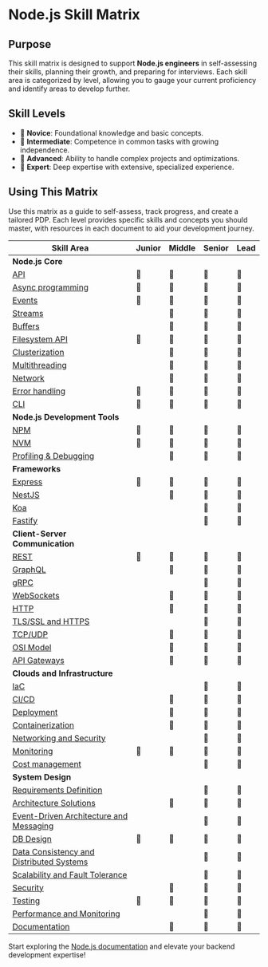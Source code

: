 # Node.js Skill Matrix

## Purpose

This skill matrix is designed to support **Node.js engineers** in self-assessing their skills, planning their growth, and preparing for interviews. Each skill area is categorized by level, allowing you to gauge your current proficiency and identify areas to develop further.

## Skill Levels

- 🌱 **Novice**: Foundational knowledge and basic concepts.
- 🌿 **Intermediate**: Competence in common tasks with growing independence.
- 🌳 **Advanced**: Ability to handle complex projects and optimizations.
- 🚀 **Expert**: Deep expertise with extensive, specialized experience.

## Using This Matrix

Use this matrix as a guide to self-assess, track progress, and create a tailored PDP. Each level provides specific skills and concepts you should master, with resources in each document to aid your development journey.

| **Skill Area**                                | **Junior** | **Middle** | **Senior** | **Lead**  |
|-----------------------------------------------|------------|------------|------------|-----------|
| **Node.js Core**                                                          |   |   |   |   |
| [API](./docs/core/api.md)                                                      | 🌱 | 🌿 | 🌳 | 🚀 |
| [Async programming](./docs/core/async-programming.md)                          | 🌿 | 🌳 | 🌳 | 🚀 |
| [Events](./docs/core/events.md)                                                | 🌱 | 🌿 | 🌳 | 🌳 |
| [Streams](./docs/core/streams.md)                                              |   | 🌱 | 🌿 | 🌳 |
| [Buffers](./docs/core/buffers.md)                                              |   | 🌱 | 🌿 | 🌳 |
| [Filesystem API](./docs/core/file-system.md)                                   | 🌿 | 🌳 | 🌳 | 🚀 |
| [Clusterization](./docs/core/clusterization.md)                                |   | 🌱 | 🌿 | 🌳 |
| [Multithreading](./docs/core/multithreading.md)                                |   | 🌱 | 🌿 | 🌳 |
| [Network](./docs/core/network.md)                                              |   | 🌿 | 🌳 | 🚀 |
| [Error handling](./docs/core/error-handling.md)                                | 🌿 | 🌳 | 🌳 | 🚀 |
| [CLI](./docs/core/cli.md)                                                      | 🌱 | 🌿 | 🌿 | 🌳 |
| **Node.js Development Tools**                                             |   |   |   |   |
| [NPM](./docs/tools/npm.md)                                         | 🌱 | 🌿 | 🌳 | 🌳 |
| [NVM](./docs/tools/nvm.md)                                         | 🌿 | 🌿 | 🌿 | 🌳 |
| [Profiling & Debugging](./docs/tools/profiling-and-debugging.md)   |   | 🌱 | 🌿 | 🌳 |
| **Frameworks**                                                            |   |   |   |   |
| [Express](./docs/frameworks/express.md)                                        | 🌱 | 🌿 | 🌳 | 🚀 |
| [NestJS](./docs/frameworks/nestjs.md)                                          |   | 🌿 | 🌳 | 🚀 |
| [Koa](./docs/frameworks/koa.md)                                                |   |   | 🌿 | 🌳 |
| [Fastify](./docs/frameworks/fastify.md)                                        |   |   | 🌿 | 🌳 |
| **Client-Server Communication**                                           |   |   |   |   |
| [REST](./docs/client-server-communication/rest.md)                             | 🌱 | 🌿 | 🌳 | 🌳 |
| [GraphQL](./docs/client-server-communication/graphql.md)                       |   | 🌱 | 🌿 | 🌳 |
| [gRPC](./docs/client-server-communication/grpc.md)                             |   |   | 🌱 | 🌿 |
| [WebSockets](./docs/client-server-communication/websockets.md)                 |   | 🌱 | 🌿 | 🌳 |
| [HTTP](./docs/client-server-communication/http.md)                             |   | 🌱 | 🌿 | 🌳 |
| [TLS/SSL and HTTPS](./docs/client-server-communication/tls-ssl-and-https.md)   |   |   | 🌱 | 🌿 |
| [TCP/UDP](./docs/client-server-communication/tcp-udp.md)                       |   | 🌱 | 🌿 | 🌳 |
| [OSI Model](./docs/client-server-communication/osi-model.md)                   |   | 🌱 | 🌿 | 🌳 |
| [API Gateways](./docs/client-server-communication/api-gateways.md)             |   | 🌱 | 🌿 | 🌳 |
| **Clouds and Infrastructure**                                                     |   |   |   |   |
| [IaC](./docs/clouds-infrastructure/iac.md)                                         |   |   | 🌿 | 🌳 |
| [CI/CD](./docs/clouds-infrastructure/ci-cd.md)                                     |   | 🌱 | 🌿 | 🌳 |
| [Deployment](./docs/clouds-infrastructure/deployment.md)                           |   | 🌱 | 🌳 | 🚀 |
| [Containerization](./docs/clouds-infrastructure/containerization.md)               |   | 🌱 | 🌿 | 🌳 |
| [Networking and Security](./docs/clouds-infrastructure/networking-and-security.md) |   |   | 🌱 | 🌿 |
| [Monitoring](./docs/clouds-infrastructure/monitoring.md)                           | 🌱 | 🌱 | 🌿 | 🌳 |
| [Cost management](./docs/clouds-infrastructure/cost-management.md)                 |   |   | 🌱 | 🌿 |
| **System Design**                                                                         |   |   |   |   |
| [Requirements Definition](./docs/system-design/requirements-definition.md)                     |   |   | 🌱 | 🌿 |
| [Architecture Solutions](./docs/system-design/architecture-solutions.md)                       |   | 🌱 | 🌿 | 🌳 |
| [Event-Driven Architecture and Messaging](./docs/system-design/event-driven-architecture.md)   |   |   | 🌱 | 🌿 |
| [DB Design](./docs/system-design/db-design.md)                                                 | 🌱 | 🌿 | 🌳 | 🌳 |
| [Data Consistency and Distributed Systems](./docs/system-design/data-consistency.md)           |   |   | 🌱 | 🌿 |
| [Scalability and Fault Tolerance](./docs/system-design/scalability-and-fault-tolerance.md)     |   |   | 🌱 | 🌿 |
| [Security](./docs/system-design/security.md)                                                   |   | 🌱 | 🌿 | 🌳 |
| [Testing](./docs/system-design/testing.md)                                                     | 🌱 | 🌿 | 🌳 | 🌳 |
| [Performance and Monitoring](./docs/system-design/performance-and-monitoring.md)               |   |   | 🌱 | 🌿 |
| [Documentation](./docs/system-design/documentation.md)                                         |   | 🌱 | 🌿 | 🌳 |

Start exploring the [Node.js documentation](./docs/README.md) and elevate your backend development expertise!